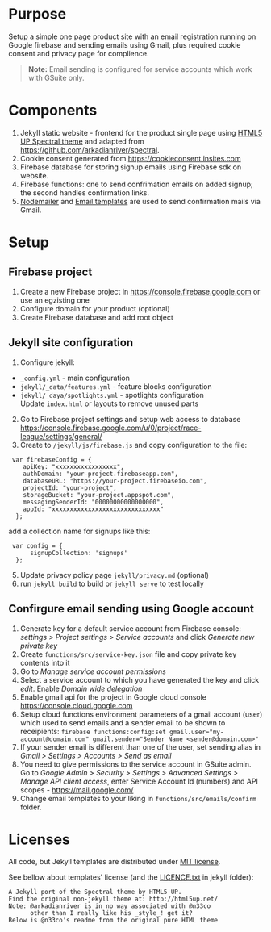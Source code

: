 # Purpose
Setup a simple one page product site with an email registration running on Google firebase and sending emails using Gmail, plus required cookie consent and privacy page for complience.
> **Note:** Email sending is configured for service accounts which work with GSuite only.   

# Components
1. Jekyll static website - frontend for the product single page using [HTML5 UP Spectral theme](http://html5up.net) and adapted from https://github.com/arkadianriver/spectral.
2. Cookie consent generated from https://cookieconsent.insites.com
3. Firebase database for storing signup emails using Firebase sdk on website.  
4. Firebase functions: one to send confrimation emails on added signup; the second handles confirmation links.
5. [Nodemailer](http://nodemailer.com) and [Email templates](https://email-templates.js.org) are used to send confirmation mails via Gmail.

# Setup 
## Firebase project 
1. Create a new Firebase project in https://console.firebase.google.com or use an egzisting one
2. Configure domain for your product (optional)
3. Create Firebase database and add root object


## Jekyll site configuration

1. Configure jekyll:
* `_config.yml` - main configuration
* `jekyll/_data/features.yml` - feature blocks configuration
* `jekyll/_daya/spotlights.yml` - spotlights configuration  
Update `index.html` or layouts to remove unused parts

2. Go to Firebase project settings and setup web access to database https://console.firebase.google.com/u/0/project/race-league/settings/general/
4. Create to `/jekyll/js/firebase.js` and copy configuration to the file:
```
 var firebaseConfig = {
    apiKey: "xxxxxxxxxxxxxxxxx",
    authDomain: "your-project.firebaseapp.com",
    databaseURL: "https://your-project.firebaseio.com",
    projectId: "your-project",
    storageBucket: "your-project.appspot.com",
    messagingSenderId: "00000000000000000",
    appId: "xxxxxxxxxxxxxxxxxxxxxxxxxxxxxx"
  };
```
add a collection name for signups like this: 
```
 var config = {
      signupCollection: 'signups'
  };
```
5. Update privacy policy page `jekyll/privacy.md` (optional)
6. run `jekyll build` to build or `jekyll serve` to test locally

## Confirgure email sending using Google account

1. Generate key for a default service account from Firebase console:
_settings > Project settings > Service accounts_ and click *Generate new private key*
2. Create `functions/src/service-key.json` file and copy private key contents into it
3. Go to *Manage service account permissions*
5. Select a service account to which you have generated the key and click *edit*. Enable *Domain wide delegation*
6. Enable gmail api for the project in Google cloud console https://console.cloud.google.com
7. Setup cloud functions environment parameters of a gmail account (user) which used to send emails and a sender email to be shown to receipients:
`firebase functions:config:set gmail.user="my-account@domain.com" gmail.sender="Sender Name <sender@domain.com>"`
8. If your sender email is different than one of the user, set sending  alias in *Gmail > Settings > Accounts > Send as email*
9. You need to give permissions to the service account in GSuite admin. Go to *Google Admin > Security > Settings > Advanced Settings > Manage API client access*, enter Service Account Id (numbers) and API scopes - https://mail.google.com/
10. Change email templates to your liking in `functions/src/emails/confirm` folder.

# Licenses

All code, but Jekyll templates are distributed under [MIT license](../functions/LICENCE). 

See bellow about templates' license (and the [LICENCE.txt](../jekyll/LICENCE.txt) in jekyll folder):
~~~~~~~~~~~~~~~~~~~~~~~~~~~~~~~~~~~~~~~~~~~~~~~~~~~~~~~~~~
A Jekyll port of the Spectral theme by HTML5 UP.
Find the original non-jekyll theme at: http://html5up.net/
Note: @arkadianriver is in no way associated with @n33co
      other than I really like his _style_! get it?
Below is @n33co's readme from the original pure HTML theme
~~~~~~~~~~~~~~~~~~~~~~~~~~~~~~~~~~~~~~~~~~~~~~~~~~~~~~~~~~

